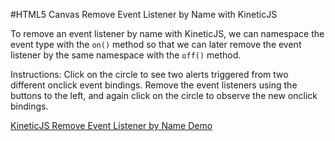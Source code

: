 
#HTML5 Canvas Remove Event Listener by Name with KineticJS

To remove an event listener by name with KineticJS,
we can namespace the event type with the `on()` method so that we can later
remove the event listener by the same namespace with the `off()` method.

Instructions: Click on the circle to see two alerts triggered from two different
onclick event bindings.  Remove the event listeners using the buttons to
the left, and again click on the circle to observe the new onclick bindings.

<a class="jsbin-embed" href="http://jsbin.com/qivaf/1/embed?js,output">KineticJS Remove Event Listener by Name Demo</a><script src="http://static.jsbin.com/js/embed.js"></script>